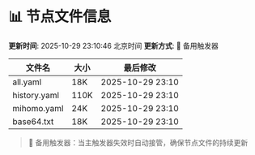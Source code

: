 # 📊 节点文件信息

**更新时间**: 2025-10-29 23:10:46 北京时间
**更新方式**: 🔄 备用触发器

| 文件名 | 大小 | 最后修改 |
|--------|------|----------|
| all.yaml | 18K | 2025-10-29 23:10 |
| history.yaml | 110K | 2025-10-29 23:10 |
| mihomo.yaml | 24K | 2025-10-29 23:10 |
| base64.txt | 18K | 2025-10-29 23:10 |

> 🔄 备用触发器：当主触发器失效时自动接管，确保节点文件的持续更新
